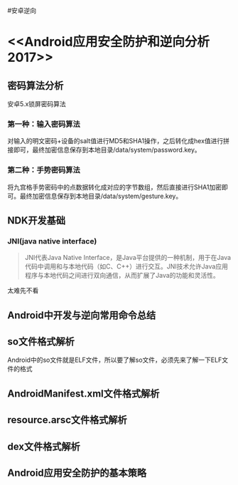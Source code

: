 #安卓逆向
# <<Android应用安全防护和逆向分析 2017>>
## 密码算法分析
安卓5.x锁屏密码算法
### 第一种：输入密码算法
对输入的明文密码+设备的salt值进行MD5和SHA1操作，之后转化成hex值进行拼接即可，最终加密信息保存到本地目录/data/system/password.key。
### 第二种：手势密码算法
将九宫格手势密码中的点数据转化成对应的字节数组，然后直接进行SHA1加密即可。最终加密信息保存到本地目录/data/system/gesture.key。
## NDK开发基础
### JNI(java native interface)
> JNI代表Java Native Interface，是Java平台提供的一种机制，用于在Java代码中调用和与本地代码（如C、C++）进行交互。JNI技术允许Java应用程序与本地代码之间进行双向通信，从而扩展了Java的功能和灵活性。

太难先不看

## Android中开发与逆向常用命令总结


## so文件格式解析
Android中的so文件就是ELF文件，所以要了解so文件，必须先来了解一下ELF文件的格式

## AndroidManifest.xml文件格式解析


## resource.arsc文件格式解析


## dex文件格式解析


## Android应用安全防护的基本策略
